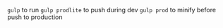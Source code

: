 `gulp` to run
`gulp prodlite` to push during dev
`gulp prod` to minify before push to production



